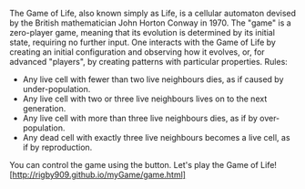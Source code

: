 The Game of Life, also known simply as Life, is a cellular automaton devised by the British mathematician John Horton Conway in 1970.
The "game" is a zero-player game, meaning that its evolution is determined by its initial state, requiring no further input. 
One interacts with the Game of Life by creating an initial configuration and observing how it evolves, or, for advanced "players", by creating patterns with particular properties.
Rules:
* Any live cell with fewer than two live neighbours dies, as if caused by under-population.
* Any live cell with two or three live neighbours lives on to the next generation.
* Any live cell with more than three live neighbours dies, as if by over-population.
* Any dead cell with exactly three live neighbours becomes a live cell, as if by reproduction.

You can control the game using the button.
Let's play the Game of Life!
[http://rigby909.github.io/myGame/game.html]
